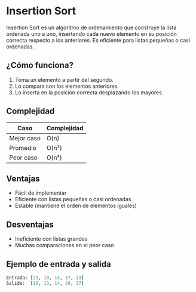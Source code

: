 # Insertion Sort

Insertion Sort es un algoritmo de ordenamiento que construye la lista ordenada uno a uno, insertando cada nuevo elemento en su posición correcta respecto a los anteriores. Es eficiente para listas pequeñas o casi ordenadas.

##  ¿Cómo funciona?

1. Toma un elemento a partir del segundo.
2. Lo compara con los elementos anteriores.
3. Lo inserta en la posición correcta desplazando los mayores.

##  Complejidad

| Caso         | Complejidad |
|--------------|-------------|
| Mejor caso   | O(n)        |
| Promedio     | O(n²)       |
| Peor caso    | O(n²)       |

##  Ventajas

- Fácil de implementar
- Eficiente con listas pequeñas o casi ordenadas
- Estable (mantiene el orden de elementos iguales)

##  Desventajas

- Ineficiente con listas grandes
- Muchas comparaciones en el peor caso

##  Ejemplo de entrada y salida

```python
Entrada: [29, 10, 14, 37, 13]
Salida:  [10, 13, 14, 29, 37]
